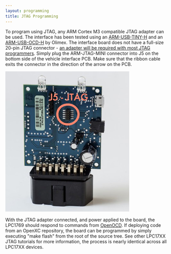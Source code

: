 ```yaml
---
layout: programming
title: JTAG Programming
---
```


To program using JTAG, any ARM Cortex M3 compatible JTAG adapter can be used.
The interface has been tested using an
[ARM-USB-TINY-H](https://www.olimex.com/Products/ARM/JTAG/ARM-USB-TINY-H/) and
an [ARM-USB-OCD-H](https://www.olimex.com/Products/ARM/JTAG/ARM-USB-OCD-H/) by
Olimex.  The interface board does not have a full-size 20-pin JTAG connector -
[an adapter will be required with most JTAG
programmers](https://www.olimex.com/Products/ARM/JTAG/ARM-JTAG-20-10/).  Simply
plug the ARM-JTAG-MINI connector into J5 on the bottom side of the vehicle
interface PCB.  Make sure that the ribbon cable exits the connector in the
direction of the arrow on the PCB.

![JTAG Header](/firmware/img/jtag-header.jpg)

With the JTAG adapter connected, and power applied to the board, the LPC1769
should respond to commands from [OpenOCD](http://openocd.sourceforge.net/).  If
deploying code from an OpenXC repository, the board can be programmed by simply
executing "make flash" from the root of the source tree.  See other LPC17XX JTAG
tutorials for more information, the process is nearly identical across all
LPC17XX devices.

